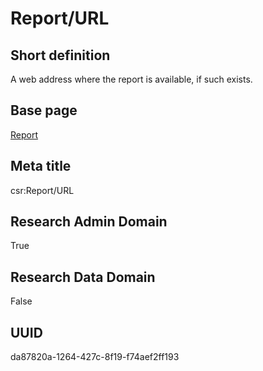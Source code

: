 # Report/URL
## Short definition
A web address where the report is available, if such exists.
## Base page
[Report](../../Objects/Report.md)
## Meta title
csr:Report/URL
## Research Admin Domain
True
## Research Data Domain
False
## UUID
da87820a-1264-427c-8f19-f74aef2ff193
